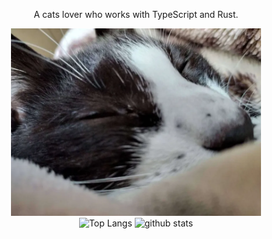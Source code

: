<div align="center">
  <p>
  A cats lover who works with TypeScript and Rust.
  </p>
  <img
    src="img/mouhu.png"
    alt="mouhu"
    width="400""
  />
</div>
<div align="center">
  <img alt="Top Langs" height="150px" src="https://github-readme-stats-one-self.vercel.app/api?username=katayama8000&count_private=true&hide_border=true&include_all_commits=true&hide=contribs&theme=codeSTACKr" />
  <img alt="github stats" height="150px" src="https://github-readme-stats-one-self.vercel.app/api/top-langs/?username=katayama8000&layout=compact&border_color=574666&hide_border=true&theme=codeSTACKr" />
</div>

